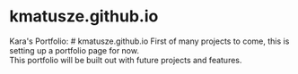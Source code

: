 # kmatusze.github.io
Kara's Portfolio: # kmatusze.github.io
First of many projects to come, this is setting up a portfolio page for now.  
This portfolio will be built out with future projects and features. 
